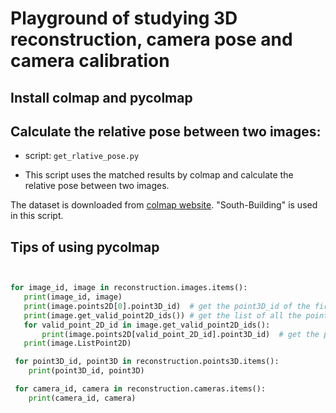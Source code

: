 # Playground of studying 3D reconstruction, camera pose and camera calibration 

## Install colmap and pycolmap



## Calculate the relative pose between two images:

- script: `get_rlative_pose.py`

- This script uses the matched results by colmap and calculate the relative pose between two images.

The dataset is downloaded from [colmap website](https://colmap.github.io/datasets.html). "South-Building" is used in this script.


## Tips of using pycolmap

```python


for image_id, image in reconstruction.images.items():
   print(image_id, image) 
   print(image.points2D[0].point3D_id)  # get the point3D_id of the first point2D of the "image"
   print(image.get_valid_point2D_ids()) # get the list of all the point2D ids whose point_3D_id is not -1
   for valid_point_2D_id in image.get_valid_point2D_ids():
       print(image.points2D[valid_point_2D_id].point3D_id)  # get the point3D_id of the valid point2D
   print(image.ListPoint2D)

 for point3D_id, point3D in reconstruction.points3D.items():
    print(point3D_id, point3D)

 for camera_id, camera in reconstruction.cameras.items():
    print(camera_id, camera)

```